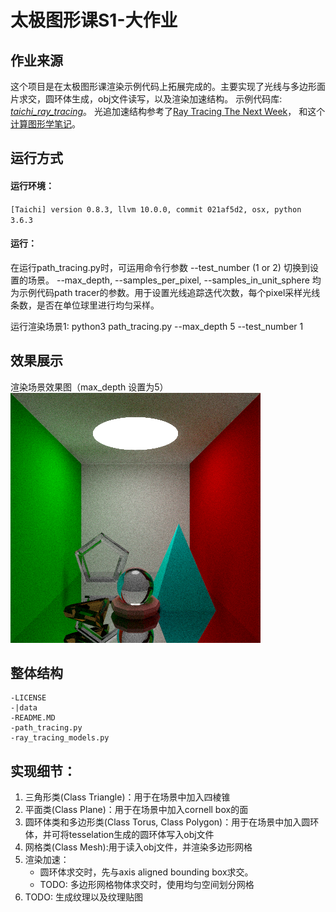 # 太极图形课S1-大作业

## 作业来源
这个项目是在太极图形课渲染示例代码上拓展完成的。主要实现了光线与多边形面片求交，圆环体生成，obj文件读写，以及渲染加速结构。
示例代码库: [*taichi_ray_tracing*](https://github.com/taichiCourse01/taichi_ray_tracing)。
光追加速结构参考了[Ray Tracing The Next Week](https://raytracing.github.io/)，
和这个[计算图形学笔记](https://zhuanlan.zhihu.com/p/144403802)。

## 运行方式

#### 运行环境：
`[Taichi] version 0.8.3, llvm 10.0.0, commit 021af5d2, osx, python 3.6.3`

#### 运行：
在运行path_tracing.py时，可运用命令行参数 --test_number (1 or 2) 切换到设置的场景。
--max_depth, --samples_per_pixel, --samples_in_unit_sphere 均为示例代码path tracer的参数。用于设置光线追踪迭代次数，每个pixel采样光线条数，是否在单位球里进行均匀采样。

运行渲染场景1: python3 path_tracing.py --max_depth 5 --test_number 1

## 效果展示
渲染场景效果图（max_depth 设置为5）
![scene1](./data/test_scene_1.png)

## 整体结构

```
-LICENSE
-|data
-README.MD
-path_tracing.py
-ray_tracing_models.py
```

## 实现细节：
1. 三角形类(Class Triangle)：用于在场景中加入四棱锥
2. 平面类(Class Plane)：用于在场景中加入cornell box的面
3. 圆环体类和多边形类(Class Torus, Class Polygon)：用于在场景中加入圆环体，并可将tesselation生成的圆环体写入obj文件
4. 网格类(Class Mesh):用于读入obj文件，并渲染多边形网格
5. 渲染加速：
    - 圆环体求交时，先与axis aligned bounding box求交。
    - TODO: 多边形网格物体求交时，使用均匀空间划分网格
6. TODO: 生成纹理以及纹理贴图
